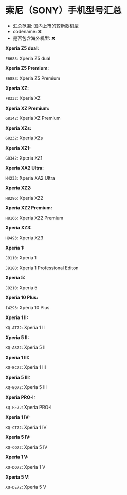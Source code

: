 # 索尼（SONY）手机型号汇总

- 汇总范围: 国内上市的较新款机型
- codename: ❌
- 是否包含海外机型: ❌

**Xperia Z5 dual:**

`E6683`: Xperia Z5 dual

**Xperia Z5 Premium:**

`E6883`: Xperia Z5 Premium

**Xperia XZ:**

`F8332`: Xperia XZ

**Xperia XZ Premium:**

`G8142`: Xperia XZ Premium

**Xperia XZs:**

`G8232`: Xperia XZs

**Xperia XZ1:**

`G8342`: Xperia XZ1

**Xperia XA2 Ultra:**

`H4233`: Xperia XA2 Ultra

**Xperia XZ2:**

`H8296`: Xperia XZ2

**Xperia XZ2 Premium:**

`H8166`: Xperia XZ2 Premium

**Xperia XZ3:**

`H9493`: Xperia XZ3

**Xperia 1:**

`J9110`: Xperia 1

`J9180`: Xperia 1 Professional Editon

**Xperia 5:**

`J9210`: Xperia 5

**Xperia 10 Plus:**

`I4293`: Xperia 10 Plus

**Xperia 1 II:**

`XQ-AT72`: Xperia 1 II

**Xperia 5 II:**

`XQ-AS72`: Xperia 5 II

**Xperia 1 III:**

`XQ-BC72`: Xperia 1 III

**Xperia 5 III:**

`XQ-BQ72`: Xperia 5 III

**Xperia PRO-I:**

`XQ-BE72`: Xperia PRO-I

**Xperia 1 IV:**

`XQ-CT72`: Xperia 1 IV

**Xperia 5 IV:**

`XQ-CQ72`: Xperia 5 IV

**Xperia 1 V:**

`XQ-DQ72`: Xperia 1 V

**Xperia 5 V:**

`XQ-DE72`: Xperia 5 V